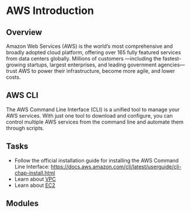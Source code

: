 # AWS Introduction

## Overview
Amazon Web Services (AWS) is the world’s most comprehensive and broadly adopted cloud platform, offering over 165 fully featured services from data centers globally. Millions of customers —including the fastest-growing startups, largest enterprises, and leading government agencies—trust AWS to power their infrastructure, become more agile, and lower costs.

## AWS CLI
The AWS Command Line Interface (CLI) is a unified tool to manage your AWS services.
With just one tool to download and configure, you can control multiple AWS services from the command line and automate them through scripts.

## Tasks
- Follow the official installation guide for installing the AWS Command Line Interface: https://docs.aws.amazon.com/cli/latest/userguide/cli-chap-install.html
- Learn about [VPC](./vpc/)
- Learn about [EC2](./ec2/)


<!--MODULES_START-->
## Modules
<!--MODULES_END-->